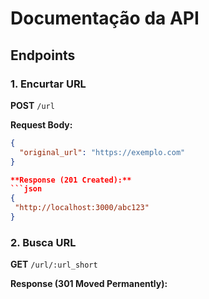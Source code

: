 # Documentação da API

## Endpoints

### 1. Encurtar URL

**POST** `/url`

**Request Body:**

````json
{
  "original_url": "https://exemplo.com"
}

**Response (201 Created):**
```json
{
 "http://localhost:3000/abc123"
}
````

### 2. Busca URL

**GET** `/url/:url_short`

**Response (301 Moved Permanently):**
